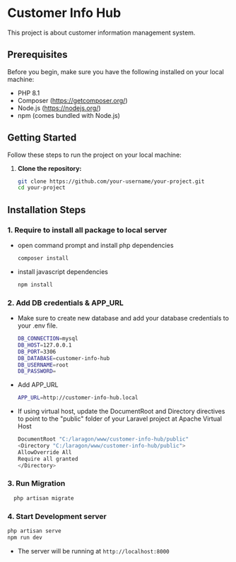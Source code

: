 # Customer Info Hub

This project is about customer information management system.

## Prerequisites

Before you begin, make sure you have the following installed on your local machine:

- PHP 8.1
- Composer (https://getcomposer.org/)
- Node.js (https://nodejs.org/)
- npm (comes bundled with Node.js)

## Getting Started

Follow these steps to run the project on your local machine:

1. **Clone the repository:**

   ```bash
   git clone https://github.com/your-username/your-project.git
   cd your-project

## Installation Steps

### 1. Require to install all package to local server
- open command prompt and install php dependencies
    ```bash
  composer install
  ```
- install javascript dependencies
  ```bash
  npm install
  ```

### 2. Add DB credentials & APP_URL
- Make sure to create new database and add your database credentials to your .env file.
    ```bash
  DB_CONNECTION=mysql
  DB_HOST=127.0.0.1
  DB_PORT=3306
  DB_DATABASE=customer-info-hub
  DB_USERNAME=root
  DB_PASSWORD=

- Add APP_URL
    ```bash
  APP_URL=http://customer-info-hub.local


-  If using virtual host, update the DocumentRoot and Directory directives to point to the "public" folder of your Laravel project at Apache Virtual Host
    ```bash
   DocumentRoot "C:/laragon/www/customer-info-hub/public"
   <Directory "C:/laragon/www/customer-info-hub/public">
    AllowOverride All
    Require all granted
   </Directory>
   ```
   
### 3. Run Migration
```bash
  php artisan migrate
  ```

### 4. Start Development server
```bash
php artisan serve
npm run dev
```
- The server will be running at `http://localhost:8000`






